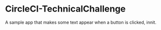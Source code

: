 # CircleCI-TechnicalChallenge

A sample app that makes some text appear when a button is clicked, innit.
